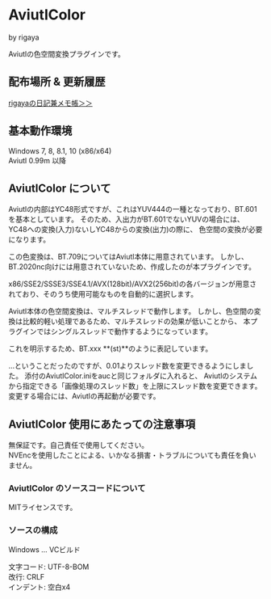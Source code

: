 
# AviutlColor  
by rigaya  

Aviutlの色空間変換プラグインです。

## 配布場所 & 更新履歴  
[rigayaの日記兼メモ帳＞＞](http://rigaya34589.blog135.fc2.com/blog-category-25.html)  

## 基本動作環境  
Windows 7, 8, 8.1, 10 (x86/x64)  
Aviutl 0.99m 以降

## AviutlColor について

Aviutlの内部はYC48形式ですが、これはYUV444の一種となっており、BT.601を基本としています。
そのため、入出力がBT.601でないYUVの場合には、YC48への変換(入力)ないしYC48からの変換(出力)の際に、
色空間の変換が必要になります。

この色変換は、BT.709についてはAviutl本体に用意されています。
しかし、BT.2020nc向けには用意されていないため、作成したのが本プラグインです。

x86/SSE2/SSSE3/SSE4.1/AVX(128bit)/AVX2(256bit)の各バージョンが用意されており、そのうち使用可能なものを自動的に選択します。

Aviutl本体の色空間変換は、マルチスレッドで動作します。
しかし、色空間の変換は比較的軽い処理であるため、マルチスレッドの効果が低いことから、
本プラグインではシングルスレッドで動作するようになっています。

これを明示するため、BT.xxx **(st)**のように表記しています。

…ということだったのですが、0.01よりスレッド数を変更できるようにしました。
添付のAviutlColor.iniをaucと同じフォルダに入れると、
Aviutlのシステムから指定できる「画像処理のスレッド数」を上限にスレッド数を変更できます。
変更する場合には、Aviutlの再起動が必要です。

## AviutlColor 使用にあたっての注意事項  
無保証です。自己責任で使用してください。   
NVEncを使用したことによる、いかなる損害・トラブルについても責任を負いません。  


### AviutlColor のソースコードについて
MITライセンスです。

### ソースの構成
Windows ... VCビルド  

文字コード: UTF-8-BOM  
改行: CRLF  
インデント: 空白x4  
